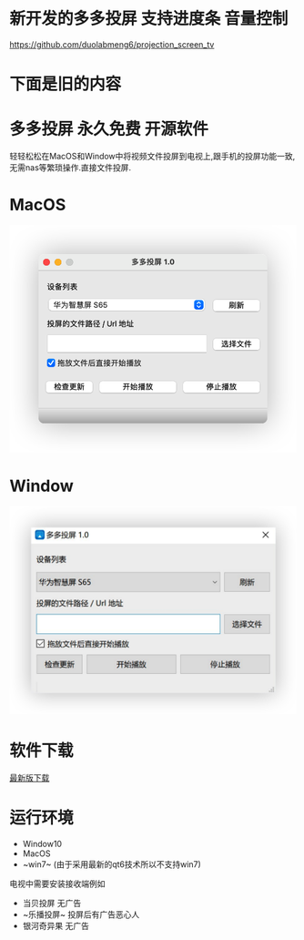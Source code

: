 # 新开发的多多投屏 支持进度条 音量控制 

https://github.com/duolabmeng6/projection_screen_tv

# 下面是旧的内容
# 多多投屏 永久免费 开源软件

轻轻松松在MacOS和Window中将视频文件投屏到电视上,跟手机的投屏功能一致,无需nas等繁琐操作.直接文件投屏.

# MacOS
![image-20220730180009303](images/README/2022-07-31_12.42.45.png)
# Window
![image-20220730180009303](images/README/2022-07-31_12.40.17.png)

# 软件下载

[最新版下载](https://github.com/duolabmeng6/easy_to_tv/releases)

# 运行环境

* Window10
* MacOS
* ~win7~ (由于采用最新的qt6技术所以不支持win7)

电视中需要安装接收端例如

* 当贝投屏 无广告
* ~乐播投屏~ 投屏后有广告恶心人
* 银河奇异果 无广告

